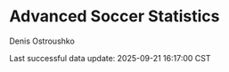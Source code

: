 # Advanced Soccer Statistics
Denis Ostroushko

<!-- gfm -->

Last successful data update: 2025-09-21 16:17:00 CST
